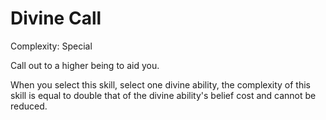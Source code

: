 # Divine Call

Complexity: Special

Call out to a higher being to aid you.

When you select this skill, select one divine ability, the complexity of this skill is equal to double that of the divine ability's belief cost and cannot be reduced.